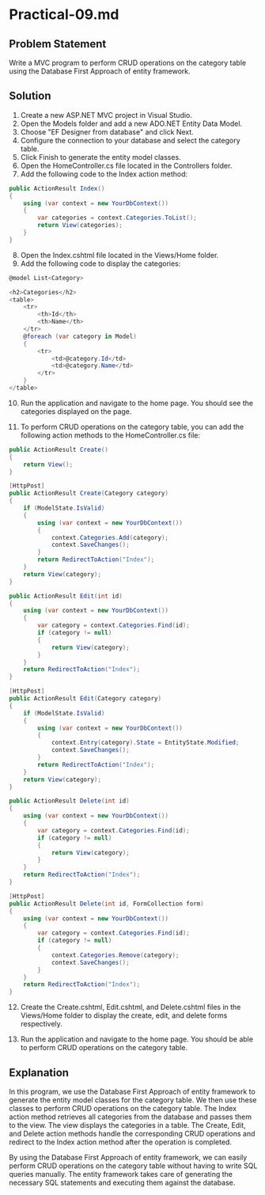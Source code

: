 # Practical-09.md

## Problem Statement
Write a MVC program to perform CRUD operations on the category table using the Database First Approach of entity framework.

## Solution

1. Create a new ASP.NET MVC project in Visual Studio.
2. Open the Models folder and add a new ADO.NET Entity Data Model.
3. Choose "EF Designer from database" and click Next.
4. Configure the connection to your database and select the category table.
5. Click Finish to generate the entity model classes.
6. Open the HomeController.cs file located in the Controllers folder.
7. Add the following code to the Index action method:

```csharp
public ActionResult Index()
{
    using (var context = new YourDbContext())
    {
        var categories = context.Categories.ToList();
        return View(categories);
    }
}
```

8. Open the Index.cshtml file located in the Views/Home folder.
9. Add the following code to display the categories:

```csharp
@model List<Category>

<h2>Categories</h2>
<table>
    <tr>
        <th>Id</th>
        <th>Name</th>
    </tr>
    @foreach (var category in Model)
    {
        <tr>
            <td>@category.Id</td>
            <td>@category.Name</td>
        </tr>
    }
</table>
```

10. Run the application and navigate to the home page. You should see the categories displayed on the page.

11. To perform CRUD operations on the category table, you can add the following action methods to the HomeController.cs file:

```csharp
public ActionResult Create()
{
    return View();
}

[HttpPost]
public ActionResult Create(Category category)
{
    if (ModelState.IsValid)
    {
        using (var context = new YourDbContext())
        {
            context.Categories.Add(category);
            context.SaveChanges();
        }
        return RedirectToAction("Index");
    }
    return View(category);
}

public ActionResult Edit(int id)
{
    using (var context = new YourDbContext())
    {
        var category = context.Categories.Find(id);
        if (category != null)
        {
            return View(category);
        }
    }
    return RedirectToAction("Index");
}

[HttpPost]
public ActionResult Edit(Category category)
{
    if (ModelState.IsValid)
    {
        using (var context = new YourDbContext())
        {
            context.Entry(category).State = EntityState.Modified;
            context.SaveChanges();
        }
        return RedirectToAction("Index");
    }
    return View(category);
}

public ActionResult Delete(int id)
{
    using (var context = new YourDbContext())
    {
        var category = context.Categories.Find(id);
        if (category != null)
        {
            return View(category);
        }
    }
    return RedirectToAction("Index");
}

[HttpPost]
public ActionResult Delete(int id, FormCollection form)
{
    using (var context = new YourDbContext())
    {
        var category = context.Categories.Find(id);
        if (category != null)
        {
            context.Categories.Remove(category);
            context.SaveChanges();
        }
    }
    return RedirectToAction("Index");
}
```

12. Create the Create.cshtml, Edit.cshtml, and Delete.cshtml files in the Views/Home folder to display the create, edit, and delete forms respectively.

13. Run the application and navigate to the home page. You should be able to perform CRUD operations on the category table.

## Explanation
In this program, we use the Database First Approach of entity framework to generate the entity model classes for the category table. We then use these classes to perform CRUD operations on the category table. The Index action method retrieves all categories from the database and passes them to the view. The view displays the categories in a table. The Create, Edit, and Delete action methods handle the corresponding CRUD operations and redirect to the Index action method after the operation is completed.

By using the Database First Approach of entity framework, we can easily perform CRUD operations on the category table without having to write SQL queries manually. The entity framework takes care of generating the necessary SQL statements and executing them against the database.


